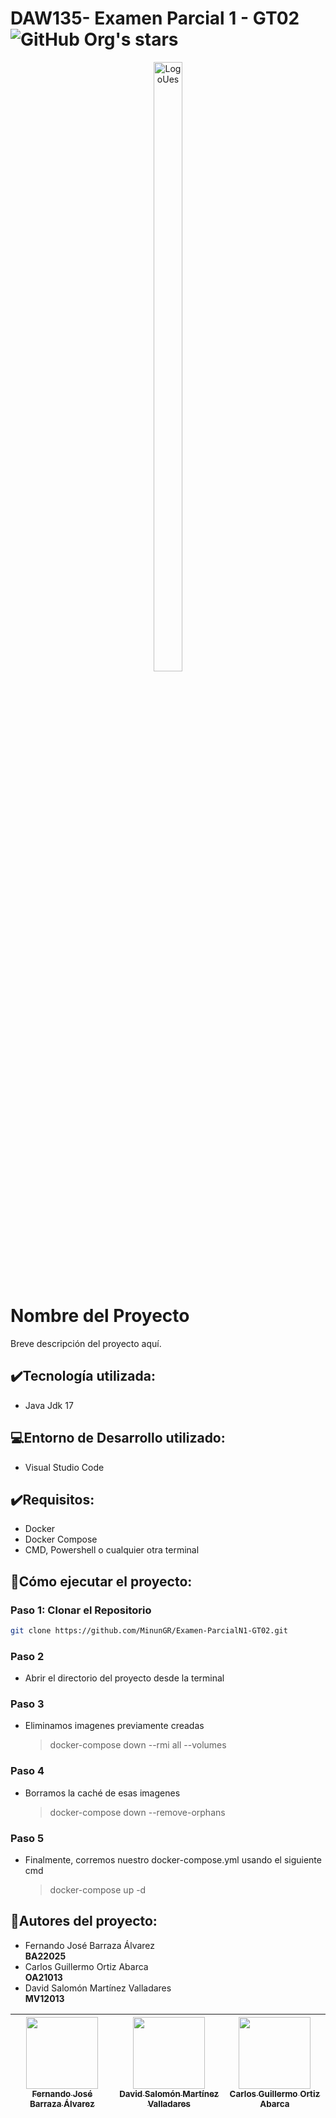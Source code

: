 # DAW135- Examen Parcial 1 - GT02 ![GitHub Org's stars](https://img.shields.io/github/stars/MinunGR?style=social)
<p align="center">
  <img src="https://upload.wikimedia.org/wikipedia/commons/thumb/f/fa/Escudo_de_la_Universidad_de_El_Salvador.svg/1200px-Escudo_de_la_Universidad_de_El_Salvador.svg.png" alt="LogoUes" width="30%" height="50%">
</p>

# Nombre del Proyecto

Breve descripción del proyecto aquí.

## :heavy_check_mark:Tecnología utilizada:
- Java Jdk 17

## :computer:Entorno de Desarrollo utilizado:
- Visual Studio Code

## :heavy_check_mark:Requisitos:
- Docker
- Docker Compose
- CMD, Powershell o cualquier otra terminal

## :speech_balloon:Cómo ejecutar el proyecto:

### Paso 1: Clonar el Repositorio
```bash
git clone https://github.com/MinunGR/Examen-ParcialN1-GT02.git
```

### Paso 2
- Abrir el directorio del proyecto desde la terminal

### Paso 3
- Eliminamos imagenes previamente creadas 
    > docker-compose down --rmi all --volumes

### Paso 4
- Borramos la caché de esas imagenes
    > docker-compose down --remove-orphans

### Paso 5
- Finalmente, corremos nuestro docker-compose.yml usando el siguiente cmd
    > docker-compose up -d

## :busts_in_silhouette:Autores del proyecto:
- Fernando José Barraza Álvarez  
  **BA22025**
- Carlos Guillermo Ortiz Abarca  
  **OA21013**
- David Salomón Martínez Valladares  
  **MV12013**

  
| [<img src="https://avatars.githubusercontent.com/u/61745150?v=4" width=115><br><sub>Fernando José Barraza Álvarez</sub>](https://github.com/MinunGR) | [<img src="https://avatars.githubusercontent.com/u/57274941?v=4" width=115><br><sub>David Salomón Martínez Valladares</sub>](https://github.com/DavidSalomonDev) | [<img src="https://avatars.githubusercontent.com/u/145523801?v=4" width=115><br><sub>Carlos Guillermo Ortiz Abarca</sub>](https://github.com/Carlos-Otz) 
| :---: | :---: | :---: 
